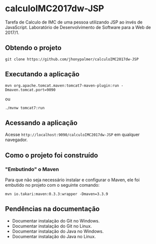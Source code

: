 # calculoIMC2017dw-JSP
Tarefa de Calculo de IMC de uma pessoa utilizando JSP ao invés de JavaScript.
Laboratório de Desenvolvimento de Software para a Web de 2017/1.

## Obtendo o projeto

`git clone https://github.com/jhonypalmer/calculoIMC2017dw-JSP`

## Executando a aplicação

`mvn org.apache.tomcat.maven:tomcat7-maven-plugin:run -Dmaven.tomcat.port=9090`

ou

`./mvnw tomcat7:run`

## Acessando a aplicação

Acesse `http://localhost:9090/calculoIMC2017dw-JSP` em qualquer navegador.

## Como o projeto foi construído

### "Embutindo" o Maven

Para que não seja necessário instalar e configurar o Maven, ele foi embutido no projeto com o seguinte comando:

`mvn io.takari:maven:0.3.3:wrapper -Dmaven=3.3.9`

## Pendências na documentação

* Documentar instalação do Git no Windows.
* Documentar instalação do Git no Linux.
* Documentar instalação do Java no Windows.
* Documentar instalação do Java no Linux.